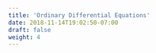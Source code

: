 ```yaml
---
title: 'Ordinary Differential Equations'
date: 2018-11-14T19:02:50-07:00
draft: false
weight: 4
---
```

